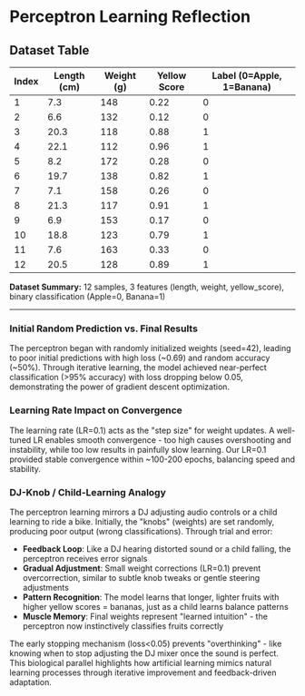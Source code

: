 # Perceptron Learning Reflection

## Dataset Table

| Index | Length (cm) | Weight (g) | Yellow Score | Label (0=Apple, 1=Banana) |
|-------|-------------|------------|--------------|----------------------------|
| 1     | 7.3         | 148        | 0.22         | 0                          |
| 2     | 6.6         | 132        | 0.12         | 0                          |
| 3     | 20.3        | 118        | 0.88         | 1                          |
| 4     | 22.1        | 112        | 0.96         | 1                          |
| 5     | 8.2         | 172        | 0.28         | 0                          |
| 6     | 19.7        | 138        | 0.82         | 1                          |
| 7     | 7.1         | 158        | 0.26         | 0                          |
| 8     | 21.3        | 117        | 0.91         | 1                          |
| 9     | 6.9         | 153        | 0.17         | 0                          |
| 10    | 18.8        | 123        | 0.79         | 1                          |
| 11    | 7.6         | 163        | 0.33         | 0                          |
| 12    | 20.5        | 128        | 0.89         | 1                          |

**Dataset Summary:** 12 samples, 3 features (length, weight, yellow_score), binary classification (Apple=0, Banana=1)

---

### Initial Random Prediction vs. Final Results

The perceptron began with randomly initialized weights (seed=42), leading to poor initial predictions with high loss (~0.69) and random accuracy (~50%). Through iterative learning, the model achieved near-perfect classification (>95% accuracy) with loss dropping below 0.05, demonstrating the power of gradient descent optimization.

### Learning Rate Impact on Convergence

The learning rate (LR=0.1) acts as the "step size" for weight updates. A well-tuned LR enables smooth convergence - too high causes overshooting and instability, while too low results in painfully slow learning. Our LR=0.1 provided stable convergence within ~100-200 epochs, balancing speed and stability.

### DJ-Knob / Child-Learning Analogy

The perceptron learning mirrors a DJ adjusting audio controls or a child learning to ride a bike. Initially, the "knobs" (weights) are set randomly, producing poor output (wrong classifications). Through trial and error:

- **Feedback Loop**: Like a DJ hearing distorted sound or a child falling, the perceptron receives error signals
- **Gradual Adjustment**: Small weight corrections (LR=0.1) prevent overcorrection, similar to subtle knob tweaks or gentle steering adjustments  
- **Pattern Recognition**: The model learns that longer, lighter fruits with higher yellow scores = bananas, just as a child learns balance patterns
- **Muscle Memory**: Final weights represent "learned intuition" - the perceptron now instinctively classifies fruits correctly

The early stopping mechanism (loss<0.05) prevents "overthinking" - like knowing when to stop adjusting the DJ mixer once the sound is perfect. This biological parallel highlights how artificial learning mimics natural learning processes through iterative improvement and feedback-driven adaptation. 